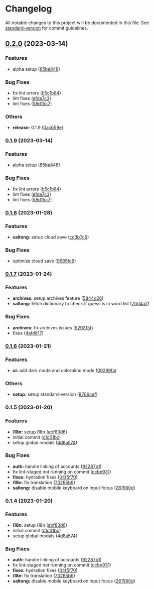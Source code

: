 # Changelog

All notable changes to this project will be documented in this file. See [standard-version](https://github.com/conventional-changelog/standard-version) for commit guidelines.

## [0.2.0](https://github.com/carldegs/saltong-hub/compare/v0.1.8...v0.2.0) (2023-03-14)


### Features

* alpha setup ([85ba848](https://github.com/carldegs/saltong-hub/commit/85ba8484514cb1edd34965656cb0886c194e4bb5))


### Bug Fixes

* fix lint errors ([b5c1b84](https://github.com/carldegs/saltong-hub/commit/b5c1b8470f81091734ba587d6fcb0400e58f9ee8))
* lint fixes ([efda7c3](https://github.com/carldegs/saltong-hub/commit/efda7c3be8f9003fb11193804ce7ed5e7dc33005))
* lint fixes ([58d15c7](https://github.com/carldegs/saltong-hub/commit/58d15c788a712e1475dc8b16eac0e4783e3b40eb))


### Others

* **release:** 0.1.9 ([0acb59e](https://github.com/carldegs/saltong-hub/commit/0acb59e0bc773480e8f8f99f8e5ae9467bb4782e))

### [0.1.9](https://github.com/carldegs/saltong-hub/compare/v0.1.8...v0.1.9) (2023-03-14)


### Features

* alpha setup ([85ba848](https://github.com/carldegs/saltong-hub/commit/85ba8484514cb1edd34965656cb0886c194e4bb5))


### Bug Fixes

* fix lint errors ([b5c1b84](https://github.com/carldegs/saltong-hub/commit/b5c1b8470f81091734ba587d6fcb0400e58f9ee8))
* lint fixes ([efda7c3](https://github.com/carldegs/saltong-hub/commit/efda7c3be8f9003fb11193804ce7ed5e7dc33005))
* lint fixes ([58d15c7](https://github.com/carldegs/saltong-hub/commit/58d15c788a712e1475dc8b16eac0e4783e3b40eb))

### [0.1.8](https://github.com/carldegs/saltong-hub/compare/v0.1.7...v0.1.8) (2023-01-28)


### Features

* **saltong:** setup cloud save ([cc3b7c9](https://github.com/carldegs/saltong-hub/commit/cc3b7c94cc2367023624a7f9e035daad27445eb2))


### Bug Fixes

* optimize cloud save ([9685fc6](https://github.com/carldegs/saltong-hub/commit/9685fc637226b82d8bd7784b7d4c13f1946c8619))

### [0.1.7](https://github.com/carldegs/saltong-hub/compare/v0.1.6...v0.1.7) (2023-01-24)


### Features

* **archives:** setup archives feature ([5844d26](https://github.com/carldegs/saltong-hub/commit/5844d263ad03f82e5867b2a4ef4b0cf5871ec26e))
* **saltong:** fetch dictionary to check if guess is in word list ([7f5f4a2](https://github.com/carldegs/saltong-hub/commit/7f5f4a289a68cd71d3c8551901d1395d4b22dbca))


### Bug Fixes

* **archives:** fix archives issues ([529215f](https://github.com/carldegs/saltong-hub/commit/529215ffa0d723cda7c5a6974e06c7d28bd1ab01))
* fixes ([4afd817](https://github.com/carldegs/saltong-hub/commit/4afd81777e2c1a844a42abd8fe3edc498f8dce75))

### [0.1.6](https://github.com/carldegs/saltong-hub/compare/v0.1.5...v0.1.6) (2023-01-21)


### Features

* **ui:** add dark mode and colorblind mode ([09299fa](https://github.com/carldegs/saltong-hub/commit/09299fa1fb4886058b6b3e538cd87591ebe95744))


### Others

* **setup:** setup standard-version ([8766cef](https://github.com/carldegs/saltong-hub/commit/8766cef1e9c4f2beebbbe803f904f7087a65a452))

### 0.1.5 (2023-01-20)


### Features

* **i18n:** setup i18n ([abf83d6](https://github.com/carldegs/saltong-hub/commit/abf83d61d049c71e8a311d80b1f6f482161f8ea5))
* initial commit ([c1c01bc](https://github.com/carldegs/saltong-hub/commit/c1c01bcb1dcd5bf2cba157e92a81cc282eeb2621))
* setup global modals ([4d8a574](https://github.com/carldegs/saltong-hub/commit/4d8a57432298861a7025ac17516f5bb64b05bcdb))


### Bug Fixes

* **auth:** handle linking of accounts ([92287b1](https://github.com/carldegs/saltong-hub/commit/92287b1b8527f30a59c63b6ff2d5e7ac82e65ecb))
* fix lint-staged not running on commit ([ccbe931](https://github.com/carldegs/saltong-hub/commit/ccbe931d608c5469e472aeae64b6091603c74cf7))
* **fixes:** hydration fixes ([04f5f70](https://github.com/carldegs/saltong-hub/commit/04f5f708dcd06876703462326aa825e73cd663e1))
* **i18n:** fix translation ([73285b9](https://github.com/carldegs/saltong-hub/commit/73285b9dfbddb319c062bf0e5dc6095c09d60cee))
* **saltong:** disable mobile keyboard on input focus ([281580d](https://github.com/carldegs/saltong-hub/commit/281580d0de6980ed36e484ff931a354669756d88))

### 0.1.4 (2023-01-20)


### Features

* **i18n:** setup i18n ([abf83d6](https://github.com/carldegs/saltong-hub/commit/abf83d61d049c71e8a311d80b1f6f482161f8ea5))
* initial commit ([c1c01bc](https://github.com/carldegs/saltong-hub/commit/c1c01bcb1dcd5bf2cba157e92a81cc282eeb2621))
* setup global modals ([4d8a574](https://github.com/carldegs/saltong-hub/commit/4d8a57432298861a7025ac17516f5bb64b05bcdb))


### Bug Fixes

* **auth:** handle linking of accounts ([92287b1](https://github.com/carldegs/saltong-hub/commit/92287b1b8527f30a59c63b6ff2d5e7ac82e65ecb))
* fix lint-staged not running on commit ([ccbe931](https://github.com/carldegs/saltong-hub/commit/ccbe931d608c5469e472aeae64b6091603c74cf7))
* **fixes:** hydration fixes ([04f5f70](https://github.com/carldegs/saltong-hub/commit/04f5f708dcd06876703462326aa825e73cd663e1))
* **i18n:** fix translation ([73285b9](https://github.com/carldegs/saltong-hub/commit/73285b9dfbddb319c062bf0e5dc6095c09d60cee))
* **saltong:** disable mobile keyboard on input focus ([281580d](https://github.com/carldegs/saltong-hub/commit/281580d0de6980ed36e484ff931a354669756d88))
